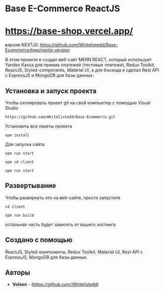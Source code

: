 # Base E-Commerce ReactJS

# https://base-shop.vercel.app/

версия NEXTJS: https://github.com/Whitelistedd/Base-Ecommerce/tree/nextjs-version

В этом проекте я создал веб-сайт MERN REACT, который использует
Yandex Kassa для приема платежей (тестовые платежи), Redux Toolkit,
ReactJS, Styled-components, Material UI,
а для бэкэнда я сделал Rest API с ExpressJS и MongoDB для базы данных.

## Установка и запуск проекта

Чтобы скопировать проект git на свой компьютер с помощью Visual Studio

```
https://github.com/Whitelistedd/Base-Ecommerce.git
```

Установить все пакеты проекта

```
npm install
```

Для запуска сайта

```
npm run start
```

```
npm cd client
```

```
npm run start
```

## Развертывание

Чтобы развернуть это на веб-сайте, просто запустите

```
cd client
```

```
npm run build
```

остальная часть будет зависеть от вашего хостинга

## Создано с помощью

ReactJS,
Styled-компоненты,
Redux Toolkit,
Material UI,
Rest API с ExpressJS,
MongoDB для базы данных.

## Авторы

- **Volxen** - (https://github.com/Whitelistedd)
